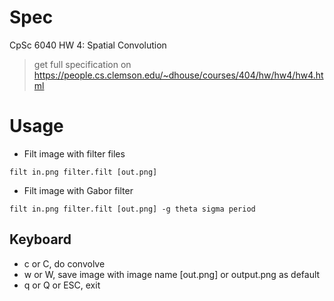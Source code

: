 # Spec

CpSc 6040 HW 4: Spatial Convolution

> get full specification on https://people.cs.clemson.edu/~dhouse/courses/404/hw/hw4/hw4.html

# Usage

- Filt image with filter files

```
filt in.png filter.filt [out.png]
```

- Filt image with Gabor filter

```
filt in.png filter.filt [out.png] -g theta sigma period
```

## Keyboard

- c or C, do convolve 
- w or W, save image with image name [out.png] or output.png as default
- q or Q or ESC, exit


